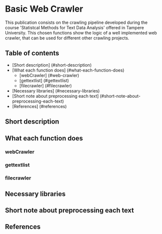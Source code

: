 # Basic Web Crawler

This publication consists on the crawling pipeline developed during the course 'Statistcal Methods for Text Data Analysis' offered in Tampere University. This chosen functions show the logic of a well implemented web crawler, that can be used for different other crawling projects.

## Table of contents

- [Short description] (#short-description)
- [What each function does] (#what-each-function-does)
	- [webCrawler] (#web-crawler)
	- [gettextlist] (#gettextlist)
	- [filecrawler] (#filecrawler)
- [Necessary libraries] (#necessary-libraries)
- [Short note about preprocessing each text] (#short-note-about-preprocessing-each-text)
- [References] (#references)

## Short description

## What each function does

### webCrawler

### gettextlist

### filecrawler

## Necessary libraries

## Short note about preprocessing each text

## References

